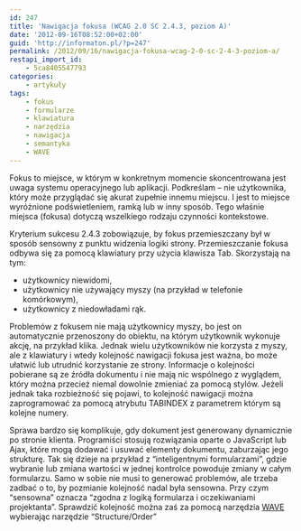 ```yaml
---
id: 247
title: 'Nawigacja fokusa (WCAG 2.0 SC 2.4.3, poziom A)'
date: '2012-09-16T08:52:00+02:00'
guid: 'http://informaton.pl/?p=247'
permalink: /2012/09/16/nawigacja-fokusa-wcag-2-0-sc-2-4-3-poziom-a/
restapi_import_id:
    - 5ca8405547793
categories:
    - artykuły
tags:
    - fokus
    - formularze
    - klawiatura
    - narzędzia
    - nawigacja
    - semantyka
    - WAVE
---
```


Fokus to miejsce, w którym w konkretnym momencie skoncentrowana jest uwaga systemu operacyjnego lub aplikacji. Podkreślam – nie użytkownika, który może przyglądać się akurat zupełnie innemu miejscu. I jest to miejsce wyróżnione podświetleniem, ramką lub w inny sposób. Tego właśnie miejsca (fokusa) dotyczą wszelkiego rodzaju czynności kontekstowe.

Kryterium sukcesu 2.4.3 zobowiązuje, by fokus przemieszczany był w sposób sensowny z punktu widzenia logiki strony. Przemieszczanie fokusa odbywa się za pomocą klawiatury przy użycia klawisza Tab. Skorzystają na tym:

- użytkownicy niewidomi,
- użytkownicy nie używający myszy (na przykład w telefonie komórkowym),
- użytkownicy z niedowładami rąk.

Problemów z fokusem nie mają użytkownicy myszy, bo jest on automatycznie przenoszony do obiektu, na którym użytkownik wykonuje akcję, na przykład klika. Jednak wielu użytkowników nie korzysta z myszy, ale z klawiatury i wtedy kolejność nawigacji fokusa jest ważna, bo może ułatwić lub utrudnić korzystanie ze strony. Informacje o kolejności pobierane są ze źródła dokumentu i nie mają nic wspólnego z wyglądem, który można przecież niemal dowolnie zmieniać za pomocą stylów. Jeżeli jednak taka rozbieżność się pojawi, to kolejność nawigacji można zaprogramować za pomocą atrybutu TABINDEX z parametrem którym są kolejne numery.

Sprawa bardzo się komplikuje, gdy dokument jest generowany dynamicznie po stronie klienta. Programiści stosują rozwiązania oparte o JavaScript lub Ajax, które mogą dodawać i usuwać elementy dokumentu, zaburzając jego strukturę. Tak się dzieje na przykład z “inteligentnymi formularzami”, gdzie wybranie lub zmiana wartości w jednej kontrolce powoduje zmiany w całym formularzu. Samo w sobie nie musi to generować problemów, ale trzeba zadbać o to, by pozmianie kolejność nadal była sensowna. Przy czym “sensowna” oznacza “zgodna z logiką formularza i oczekiwaniami projektanta”. Sprawdzić kolejność można zaś za pomocą narzędzia [WAVE](http://informaton.pl/?p=21) wybierając narzędzie “Structure/Order”
